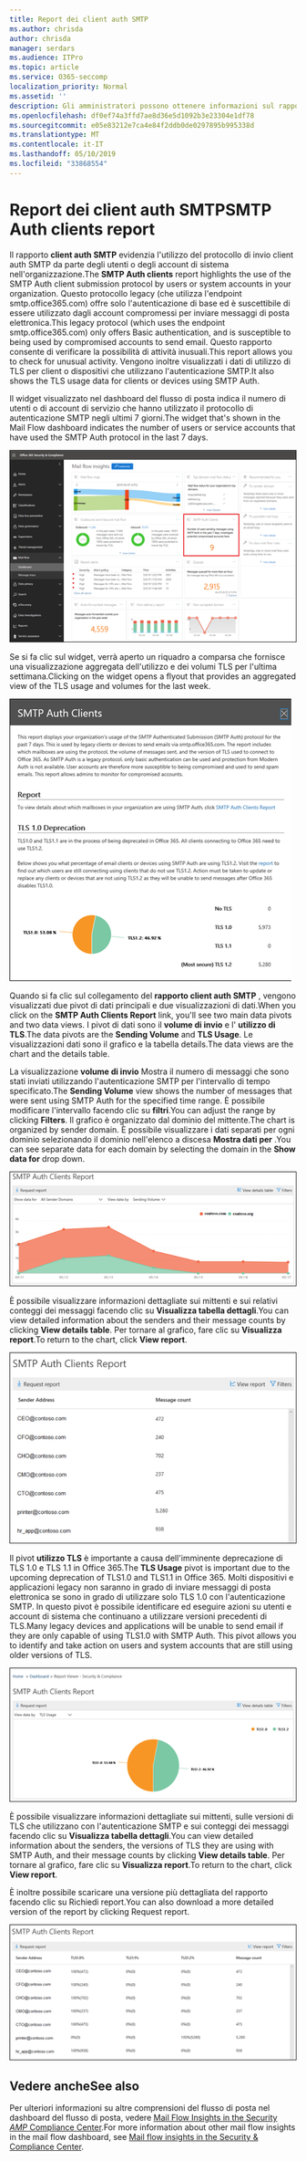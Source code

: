 ```yaml
---
title: Report dei client auth SMTP
ms.author: chrisda
author: chrisda
manager: serdars
ms.audience: ITPro
ms.topic: article
ms.service: O365-seccomp
localization_priority: Normal
ms.assetid: ''
description: Gli amministratori possono ottenere informazioni sul rapporto client auth SMTP nel dashboard del flusso di posta elettronica nel centro sicurezza & Compliance.
ms.openlocfilehash: df0ef74a3ffd7ae8d36e5d1092b3e23304e1df78
ms.sourcegitcommit: e05e83212e7ca4e84f2ddb0de0297895b995338d
ms.translationtype: MT
ms.contentlocale: it-IT
ms.lasthandoff: 05/10/2019
ms.locfileid: "33868554"
---
```

# <a name="smtp-auth-clients-report"></a><span data-ttu-id="68122-103">Report dei client auth SMTP</span><span class="sxs-lookup"><span data-stu-id="68122-103">SMTP Auth clients report</span></span>

<span data-ttu-id="68122-104">Il rapporto **client auth SMTP** evidenzia l'utilizzo del protocollo di invio client auth SMTP da parte degli utenti o degli account di sistema nell'organizzazione.</span><span class="sxs-lookup"><span data-stu-id="68122-104">The **SMTP Auth clients** report highlights the use of the SMTP Auth client submission protocol by users or system accounts in your organization.</span></span> <span data-ttu-id="68122-105">Questo protocollo legacy (che utilizza l'endpoint smtp.office365.com) offre solo l'autenticazione di base ed è suscettibile di essere utilizzato dagli account compromessi per inviare messaggi di posta elettronica.</span><span class="sxs-lookup"><span data-stu-id="68122-105">This legacy protocol (which uses the endpoint smtp.office365.com) only offers Basic authentication, and is susceptible to being used by compromised accounts to send email.</span></span>  <span data-ttu-id="68122-106">Questo rapporto consente di verificare la possibilità di attività inusuali.</span><span class="sxs-lookup"><span data-stu-id="68122-106">This report allows you to check for unusual activity.</span></span> <span data-ttu-id="68122-107">Vengono inoltre visualizzati i dati di utilizzo di TLS per client o dispositivi che utilizzano l'autenticazione SMTP.</span><span class="sxs-lookup"><span data-stu-id="68122-107">It also shows the TLS usage data for clients or devices using SMTP Auth.</span></span>

<span data-ttu-id="68122-108">Il widget visualizzato nel dashboard del flusso di posta indica il numero di utenti o di account di servizio che hanno utilizzato il protocollo di autenticazione SMTP negli ultimi 7 giorni.</span><span class="sxs-lookup"><span data-stu-id="68122-108">The widget that's shown in the Mail Flow dashboard indicates the number of users or service accounts that have used the SMTP Auth protocol in the last 7 days.</span></span>

![Report dei client auth SMTP nel dashboard del flusso di posta elettronica nel centro sicurezza & Compliance](media/smtp-auth-clients-report-selected.png)

<span data-ttu-id="68122-110">Se si fa clic sul widget, verrà aperto un riquadro a comparsa che fornisce una visualizzazione aggregata dell'utilizzo e dei volumi TLS per l'ultima settimana.</span><span class="sxs-lookup"><span data-stu-id="68122-110">Clicking on the widget opens a flyout that provides an aggregated view of the TLS usage and volumes for the last week.</span></span>

![Il riquadro a comparsa nel rapporto client auth SMTP](media/smtp-auth-clients-flyout.png)

<span data-ttu-id="68122-112">Quando si fa clic sul collegamento del **rapporto client auth SMTP** , vengono visualizzati due pivot di dati principali e due visualizzazioni di dati.</span><span class="sxs-lookup"><span data-stu-id="68122-112">When you click on the **SMTP Auth Clients Report** link, you'll see two main data pivots and two data views.</span></span> <span data-ttu-id="68122-113">I pivot di dati sono il **volume di invio** e l' **utilizzo di TLS**.</span><span class="sxs-lookup"><span data-stu-id="68122-113">The data pivots are the **Sending Volume** and **TLS Usage**.</span></span> <span data-ttu-id="68122-114">Le visualizzazioni dati sono il grafico e la tabella details.</span><span class="sxs-lookup"><span data-stu-id="68122-114">The data views are the chart and the details table.</span></span>

<span data-ttu-id="68122-115">La visualizzazione **volume di invio** Mostra il numero di messaggi che sono stati inviati utilizzando l'autenticazione SMTP per l'intervallo di tempo specificato.</span><span class="sxs-lookup"><span data-stu-id="68122-115">The **Sending Volume** view shows the number of messages that were sent using SMTP Auth for the specified time range.</span></span> <span data-ttu-id="68122-116">È possibile modificare l'intervallo facendo clic su **filtri**.</span><span class="sxs-lookup"><span data-stu-id="68122-116">You can adjust the range by clicking **Filters**.</span></span> <span data-ttu-id="68122-117">Il grafico è organizzato dal dominio del mittente.</span><span class="sxs-lookup"><span data-stu-id="68122-117">The chart is organized by sender domain.</span></span> <span data-ttu-id="68122-118">È possibile visualizzare i dati separati per ogni dominio selezionando il dominio nell'elenco a discesa **Mostra dati per** .</span><span class="sxs-lookup"><span data-stu-id="68122-118">You can see separate data for each domain by selecting the domain in the **Show data for** drop down.</span></span>

![Invio di volume nel rapporto client auth SMTP](media/smtp-auth-clients-report-sending-volume.png)

<span data-ttu-id="68122-120">È possibile visualizzare informazioni dettagliate sui mittenti e sui relativi conteggi dei messaggi facendo clic su **Visualizza tabella dettagli**.</span><span class="sxs-lookup"><span data-stu-id="68122-120">You can view detailed information about the senders and their message counts by clicking **View details table**.</span></span> <span data-ttu-id="68122-121">Per tornare al grafico, fare clic su **Visualizza report**.</span><span class="sxs-lookup"><span data-stu-id="68122-121">To return to the chart, click **View report**.</span></span>

![Tabella dei dettagli per l'invio del volume nel rapporto client auth SMTP](media/smtp-auth-clients-report-details-sending-volume.png)

<span data-ttu-id="68122-123">Il pivot **utilizzo TLS** è importante a causa dell'imminente deprecazione di TLS 1.0 e TLS 1.1 in Office 365.</span><span class="sxs-lookup"><span data-stu-id="68122-123">The **TLS Usage** pivot is important due to the upcoming deprecation of TLS1.0 and TLS1.1 in Office 365.</span></span> <span data-ttu-id="68122-124">Molti dispositivi e applicazioni legacy non saranno in grado di inviare messaggi di posta elettronica se sono in grado di utilizzare solo TLS 1.0 con l'autenticazione SMTP. In questo pivot è possibile identificare ed eseguire azioni su utenti e account di sistema che continuano a utilizzare versioni precedenti di TLS.</span><span class="sxs-lookup"><span data-stu-id="68122-124">Many legacy devices and applications will be unable to send email if they are only capable of using TLS1.0 with SMTP Auth. This pivot allows you to identify and take action on users and system accounts that are still using older versions of TLS.</span></span>

![Utilizzo di TLS nel rapporto client auth SMTP](media/smtp-auth-clients-report-tls-usage.png)

<span data-ttu-id="68122-126">È possibile visualizzare informazioni dettagliate sui mittenti, sulle versioni di TLS che utilizzano con l'autenticazione SMTP e sui conteggi dei messaggi facendo clic su **Visualizza tabella dettagli**.</span><span class="sxs-lookup"><span data-stu-id="68122-126">You can view detailed information about the senders, the versions of TLS they are using with SMTP Auth, and their message counts by clicking **View details table**.</span></span> <span data-ttu-id="68122-127">Per tornare al grafico, fare clic su **Visualizza report**.</span><span class="sxs-lookup"><span data-stu-id="68122-127">To return to the chart, click **View report**.</span></span>

<span data-ttu-id="68122-128">È inoltre possibile scaricare una versione più dettagliata del rapporto facendo clic su Richiedi report.</span><span class="sxs-lookup"><span data-stu-id="68122-128">You can also download a more detailed version of the report by clicking Request report.</span></span>

![Tabella dei dettagli per l'utilizzo di TLS nel rapporto client auth SMTP](media/smtp-auth-clients-report-details-tls-usage.png)

## <a name="see-also"></a><span data-ttu-id="68122-130">Vedere anche</span><span class="sxs-lookup"><span data-stu-id="68122-130">See also</span></span>

<span data-ttu-id="68122-131">Per ulteriori informazioni su altre comprensioni del flusso di posta nel dashboard del flusso di posta, vedere [Mail Flow Insights in the Security _AMP_ Compliance Center](mail-flow-insights-v2.md).</span><span class="sxs-lookup"><span data-stu-id="68122-131">For more information about other mail flow insights in the mail flow dashboard, see [Mail flow insights in the Security & Compliance Center](mail-flow-insights-v2.md).</span></span>
